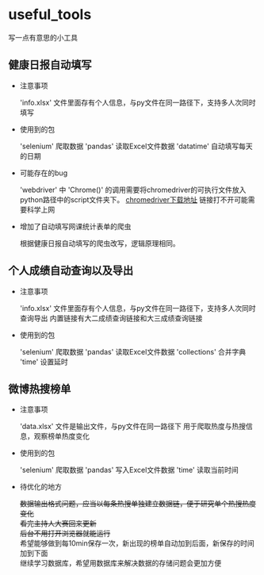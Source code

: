 # useful_tools

  写一点有意思的小工具

## 健康日报自动填写

+ 注意事项

  'info.xlsx' 文件里面存有个人信息，与py文件在同一路径下，支持多人次同时填写

+ 使用到的包

  'selenium' 爬取数据
  'pandas' 读取Excel文件数据
  'datatime' 自动填写每天的日期

+ 可能存在的bug

  'webdriver' 中 'Chrome()' 的调用需要将chromedriver的可执行文件放入python路径中的script文件夹下。
  [chromedriver下载地址](https://code.google.com/p/chromedriver/downloads/list)
  链接打不开可能需要科学上网

+ 增加了自动填写网课统计表单的爬虫
  
  根据健康日报自动填写的爬虫改写，逻辑原理相同。

## 个人成绩自动查询以及导出

+ 注意事项

  'info.xlsx' 文件里面存有个人信息，与py文件在同一路径下，支持多人次同时查询导出
  内置链接有大二成绩查询链接和大三成绩查询链接

+ 使用到的包

  'selenium' 爬取数据
  'pandas' 读取Excel文件数据
  'collections' 合并字典
  'time' 设置延时

## 微博热搜榜单

+ 注意事项

  'data.xlsx' 文件是输出文件，与py文件在同一路径下
  用于爬取热度与热搜信息，观察榜单热度变化

+ 使用到的包

  'selenium' 爬取数据
  'pandas' 写入Excel文件数据
  'time' 读取当前时间

+ 待优化的地方

  ~~数据输出格式问题，应当以每条热搜单独建立数据链，便于研究单个热搜热度变化~~ <br>
  ~~看完主持人大赛回来更新~~<br>
  ~~后台不用打开浏览器就能运行~~<br>
  希望能够做到每10min保存一次，新出现的榜单自动加到后面，新保存的时间加到下面<br>
  继续学习数据库，希望用数据库来解决数据的存储问题会更加方便<br>
  